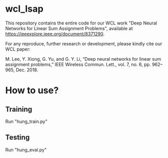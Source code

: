 # wcl_lsap
This repository contains the entire code for our WCL work "Deep Neural Networks for Linear Sum Assignment Problems", available at https://ieeexplore.ieee.org/document/8371290.

For any reproduce, further research or development, please kindly cite our WCL paper:

M. Lee, Y. Xiong, G. Yu, and G. Y. Li, “Deep neural networks for linear sum assignment problems,” IEEE Wireless Commun. Lett., vol. 7, no. 6, pp. 962–965, Dec. 2018.

# How to use?

## Training

Run "hung_train.py"

## Testing

Run "hung_eval.py"
